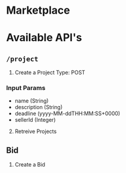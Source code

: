 # Marketplace

# Available API's

## ```/project``` 
1. Create a Project
Type: POST
### Input Params
- name (String)
- description (String)
- deadline (yyyy-MM-ddTHH:MM:SS+0000)
- sellerId (Integer)

2. Retreive Projects
## Bid
1. Create a Bid
